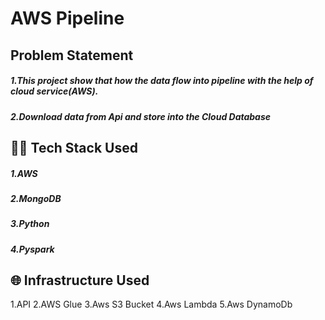 # AWS Pipeline 
## Problem Statement
##### 1.This project show that how the data flow into pipeline with the help of cloud service(AWS).
##### 2.Download data from Api and store into the Cloud Database

## 👨‍💻 Tech Stack Used
##### 1.AWS
##### 2.MongoDB
##### 3.Python
##### 4.Pyspark

## 🌐 Infrastructure Used
1.API
2.AWS Glue
3.Aws S3 Bucket
4.Aws Lambda
5.Aws DynamoDb


